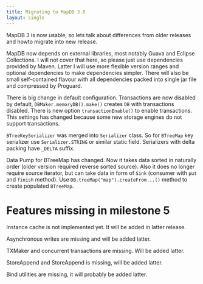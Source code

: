 ```yaml
---
title: Migrating to MapDB 3.0
layout: single
---
```


MapDB 3 is now usable, so lets talk about differences from older releases and howto migrate into new release.

MapDB now depends on external libraries, most notably Guava and Eclipse Collections. I will not cover that here, so please just use dependencies provided by Maven. Latter I will use more flexible version ranges and optional dependencies to make dependencies simpler. There will also be small self-contained flavour with all dependencies packed into single jar file and compressed by Proguard.

There is big change in default configuration. Transactions are now disabled by default, `DBMaker.memoryDB().make()` creates `DB` with transactions disabled. There is new option `transactionEnable()` to enable transactions. This settings has changed because some new storage engines do not support transactions.

`BTreeKeySerializer` was merged into `Serializer` class. So for `BTreeMap` key serializer use `Serializer.STRING` or similar static field. Serializers with delta packing have `_DELTA` suffix.

Data Pump for BTreeMap has changed. Now it takes data sorted in naturally order (older version required reverse sorted source). Also it does no longer require source iterator, but can take data in form of `Sink` (consumer with `put` and `finish` method). Use `DB.treeMap("map").createFrom...()` method to create populated `BTreeMap`.

Features missing in milestone 5
===============================

Instance cache is not implemented yet. It will be added in latter release.

Asynchronous writes are missing and will be added latter.

TXMaker and concurrent transactions are missing. Will be added latter.

StoreAppend and StoreAppend is missing, will be added latter.

Bind utilities are missing, it will probably be added latter.
